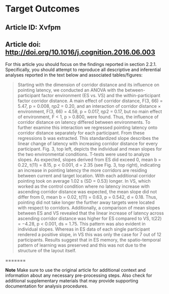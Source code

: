 # Target Outcomes

## Article ID: Xvfpm
## Article doi: http://doi.org/10.1016/j.cognition.2016.06.003

For this article you should focus on the findings reported in section 2.2.1. Specifically, you should attempt to reproduce all descriptive and inferential analyses reported in the text below and associated tables/figures:

> Starting with the dimension of corridor distance and its influence on pointing latency, we conducted an ANOVA with the between-participant factor environment (ES vs. VS) and the within-participant factor corridor distance. A main effect of corridor distance, F(3, 66) = 5.47, p = 0.008, ηp2 = 0.20, and an interaction of corridor distance × environment, F(3, 66) = 4.58, p = 0.017, ηp2 = 0.17, but no main effect of environment, F < 1, p > 0.800, were found. Thus, the influence of corridor distance on latency differed between environments. To further examine this interaction we regressed pointing latency onto corridor distance separately for each participant. From these regressions b was extracted. This standardized slope describes the linear change of latency with increasing corridor distance for every participant. Fig. 3, top left, depicts the individual and mean slopes for the two environmental conditions. T-tests were used to analyze slopes. As expected, slopes derived from ES did exceed 0, mean b = 0.22, t(11) = 8.15, p < 0.001, d = 2.35 (see Fig. 3, top right), indicating an increase in pointing latency the more corridors are residing between current and target location. With each additional corridor pointing took on average 1.02 s (SD = 0.53) longer. In VS, which worked as the control condition where no latency increase with ascending corridor distance was expected, the mean slope did not differ from 0, mean b = 0.02, t(11) = 0.63, p = 0.542, d = 0.18. Thus, pointing did not take longer the further away targets were located with respect to corridors. Additionally, a comparison of mean slopes between ES and VS revealed that the linear increase of latency across ascending corridor distance was higher for ES compared to VS, t(22) = −4.28, p < 0.001, ds = 1.75. This pattern was also evident in individual slopes. Whereas in ES data of each single participant rendered a positive slope, in VS this was only the case for 7 out of 12 participants. Results suggest that in ES memory, the spatio-temporal pattern of learning was preserved and this was not due to the structure of the layout itself.

=======

**Note**
Make sure to use the original article for additional context and information about any necessary pre-processing steps. Also check for additional supplementary materials that may provide supporting documentation for analysis procedures.

